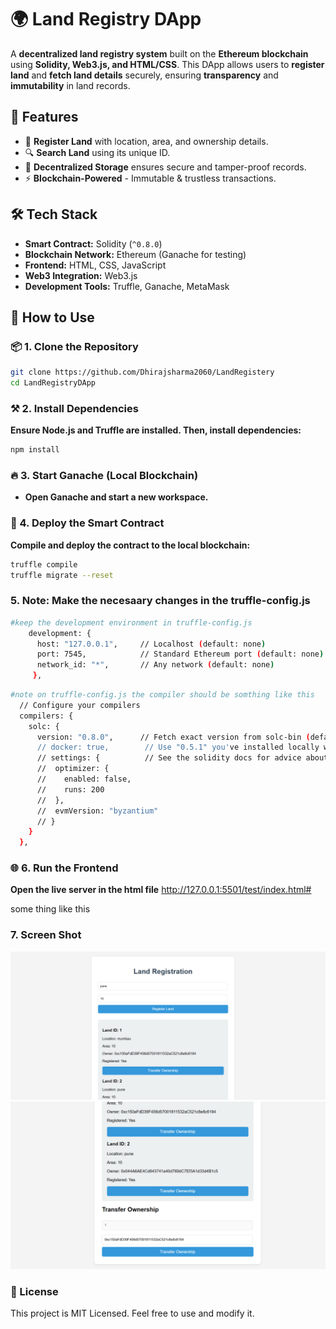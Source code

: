 # 🌍 Land Registry DApp

A **decentralized land registry system** built on the **Ethereum blockchain** using **Solidity, Web3.js, and HTML/CSS**. This DApp allows users to **register land** and **fetch land details** securely, ensuring **transparency** and **immutability** in land records.

## 🚀 Features
- 📌 **Register Land** with location, area, and ownership details.
- 🔍 **Search Land** using its unique ID.
- 🔗 **Decentralized Storage** ensures secure and tamper-proof records.
- ⚡ **Blockchain-Powered** - Immutable & trustless transactions.

## 🛠️ Tech Stack
- **Smart Contract:** Solidity (`^0.8.0`)
- **Blockchain Network:** Ethereum (Ganache for testing)
- **Frontend:** HTML, CSS, JavaScript
- **Web3 Integration:** Web3.js
- **Development Tools:** Truffle, Ganache, MetaMask

## 📌 How to Use

### 📦 1. Clone the Repository
```sh
git clone https://github.com/Dhirajsharma2060/LandRegistery
cd LandRegistryDApp
```
### ⚒️ 2. Install Dependencies
**Ensure Node.js and Truffle are installed. Then, install dependencies:**
```sh
npm install
```
### 🔥 3. Start Ganache (Local Blockchain)
- **Open Ganache and start a new workspace.**

### 🔨 4. Deploy the Smart Contract
**Compile and deploy the contract to the local blockchain:**
```sh
truffle compile
truffle migrate --reset
```

### 5. Note: Make the necesaary changes in the truffle-config.js 
```sh
#keep the development environment in truffle-config.js
    development: {
      host: "127.0.0.1",     // Localhost (default: none)
      port: 7545,            // Standard Ethereum port (default: none)
      network_id: "*",       // Any network (default: none)
     },
```     

```sh
#note on truffle-config.js the compiler should be somthing like this 
  // Configure your compilers
  compilers: {
    solc: {
      version: "0.8.0",      // Fetch exact version from solc-bin (default: truffle's version)
      // docker: true,        // Use "0.5.1" you've installed locally with docker (default: false)
      // settings: {          // See the solidity docs for advice about optimization and evmVersion
      //  optimizer: {
      //    enabled: false,
      //    runs: 200
      //  },
      //  evmVersion: "byzantium"
      // }
    }
  },
```
### 🌐 6. Run the Frontend
**Open the live server in the html file**
http://127.0.0.1:5501/test/index.html#

some thing like this 

### 7. Screen Shot
![Land Registry DApp Screenshot](./Screenshot%202025-02-04%20225145.png)
![Land Registry DApp Ownership Screenshot](./Screenshot%202025-02-04%20225159.png)

### 📝 License
This project is MIT Licensed. Feel free to use and modify it.
